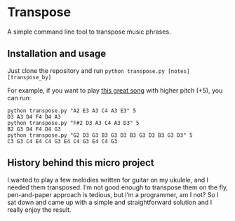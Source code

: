 # Transpose
A simple command line tool to transpose music phrases. 

## Installation and usage
Just clone the repository and run `python transpose.py [notes] [transpose_by]`

For example, if you want to play [this great song](https://www.youtube.com/watch?v=wVRbi-RowTA) with higher pitch (+5), you can run:
```
python transpose.py "A2 E3 A3 C4 A3 E3" 5
D3 A3 D4 F4 D4 A3
python transpose.py "F#2 D3 A3 C4 A3 D3" 5
B2 G3 D4 F4 D4 G3
python transpose.py "G2 D3 G3 B3 G3 D3 B3 G3 D3 B3 G3 D3" 5
C3 G3 C4 E4 C4 G3 E4 C4 G3 E4 C4 G3 
```

## History behind this micro project
I wanted to play a few melodies written for guitar on my ukulele, and I needed them transposed. I’m not good enough to transpose them on the fly, pen-and-paper approach is tedious, but I’m a programmer, am I not? So I sat down and came up with a simple and straightforward solution and I really enjoy the result. 
